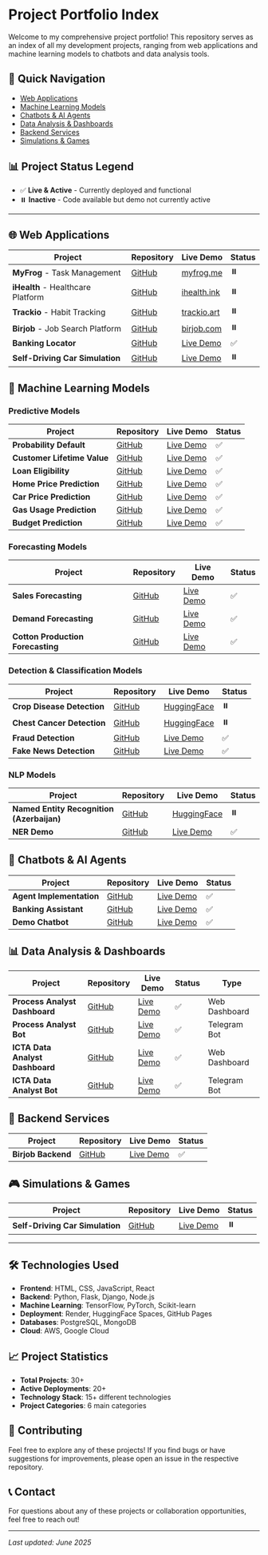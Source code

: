 # Project Portfolio Index

Welcome to my comprehensive project portfolio! This repository serves as an index of all my development projects, ranging from web applications and machine learning models to chatbots and data analysis tools.

## 🚀 Quick Navigation

- [Web Applications](#-web-applications)
- [Machine Learning Models](#-machine-learning-models)
- [Chatbots & AI Agents](#-chatbots--ai-agents)
- [Data Analysis & Dashboards](#-data-analysis--dashboards)
- [Backend Services](#-backend-services)
- [Simulations & Games](#-simulations--games)

## 📊 Project Status Legend

- ✅ **Live & Active** - Currently deployed and functional
- ⏸️ **Inactive** - Code available but demo not currently active

---

## 🌐 Web Applications

| Project | Repository | Live Demo | Status |
|---------|------------|-----------|--------|
| **MyFrog** - Task Management | [GitHub](https://github.com/Ismat-Samadov/myfrog) | [myfrog.me](https://www.myfrog.me/) | ⏸️ |
| **iHealth** - Healthcare Platform | [GitHub](https://github.com/Ismat-Samadov/intelligent_healthcare) | [ihealth.ink](https://www.ihealth.ink/) | ⏸️ |
| **Trackio** - Habit Tracking | [GitHub](https://github.com/Ismat-Samadov/trackio) | [trackio.art](https://www.trackio.art/) | ⏸️ |
| **Birjob** - Job Search Platform | [GitHub](https://github.com/Ismat-Samadov/birjob) | [birjob.com](https://www.birjob.com/) | ⏸️ |
| **Banking Locator** | [GitHub](https://github.com/Ismat-Samadov/banking_locator) | [Live Demo](https://banking-locator.onrender.com) | ✅ |
| **Self-Driving Car Simulation** | [GitHub](https://github.com/Ismat-Samadov/self_driving_car) | [Live Demo](https://ismat-samadov.github.io/self_driving_car/) | ⏸️ |

## 🤖 Machine Learning Models

### Predictive Models
| Project | Repository | Live Demo | Status |
|---------|------------|-----------|--------|
| **Probability Default** | [GitHub](https://github.com/Ismat-Samadov/probability_default) | [Live Demo](https://probability-default.onrender.com/) | ✅ |
| **Customer Lifetime Value** | [GitHub](https://github.com/Ismat-Samadov/clv_model) | [Live Demo](https://clv-model.onrender.com/) | ✅ |
| **Loan Eligibility** | [GitHub](https://github.com/Ismat-Samadov/Loan_Eligiblity) | [Live Demo](https://loan-eligiblity.onrender.com/) | ✅ |
| **Home Price Prediction** | [GitHub](https://github.com/Ismat-Samadov/Home_Price_Prediciton) | [Live Demo](https://home-price-prediciton.onrender.com/) | ✅ |
| **Car Price Prediction** | [GitHub](https://github.com/Ismat-Samadov/Car_Price_Prediction) | [Live Demo](https://car-price-prediction-mgy4.onrender.com/) | ✅ |
| **Gas Usage Prediction** | [GitHub](https://github.com/Ismat-Samadov/gas_usage_prediction) | [Live Demo](https://gas-usage-prediction.onrender.com) | ✅ |
| **Budget Prediction** | [GitHub](https://github.com/Ismat-Samadov/Budget_Prediction) | [Live Demo](https://budget-prediction.onrender.com) | ✅ |

### Forecasting Models
| Project | Repository | Live Demo | Status |
|---------|------------|-----------|--------|
| **Sales Forecasting** | [GitHub](https://github.com/Ismat-Samadov/Sales_Forecasting) | [Live Demo](https://sales-forecasting-wiun.onrender.com/) | ✅ |
| **Demand Forecasting** | [GitHub](https://github.com/Ismat-Samadov/demand_forecasting) | [Live Demo](https://demand-forecasting-gw2b.onrender.com/) | ✅ |
| **Cotton Production Forecasting** | [GitHub](https://github.com/Ismat-Samadov/Cotton_Production_Forecasting) | [Live Demo](https://cotton-production-forecasting.onrender.com) | ✅ |

### Detection & Classification Models
| Project | Repository | Live Demo | Status |
|---------|------------|-----------|--------|
| **Crop Disease Detection** | [GitHub](https://github.com/Ismat-Samadov/crop_desease_detection) | [HuggingFace](https://huggingface.co/spaces/IsmatS/tree-disease-detector-demo) | ⏸️ |
| **Chest Cancer Detection** | [GitHub](https://github.com/Ismat-Samadov/chest_cancer_detection) | [HuggingFace](https://huggingface.co/spaces/IsmatS/chest_cancer_detection) | ⏸️ |
| **Fraud Detection** | [GitHub](https://github.com/Ismat-Samadov/fraud_detection) | [Live Demo](https://fraud-detection-gyhe.onrender.com/) | ✅ |
| **Fake News Detection** | [GitHub](https://github.com/Ismat-Samadov/Fake_News_Detection) | [Live Demo](https://fake-news-detection-9rw1.onrender.com/) | ✅ |

### NLP Models
| Project | Repository | Live Demo | Status |
|---------|------------|-----------|--------|
| **Named Entity Recognition (Azerbaijan)** | [GitHub](https://github.com/Ismat-Samadov/Named_Entity_Recognition) | [HuggingFace](https://huggingface.co/spaces/IsmatS/azerbaijani-ner-demo) | ⏸️ |
| **NER Demo** | [GitHub](https://github.com/Ismat-Samadov/NER) | [Live Demo](https://ner-1rgq.onrender.com/) | ✅ |

## 🤖 Chatbots & AI Agents

| Project | Repository | Live Demo | Status |
|---------|------------|-----------|--------|
| **Agent Implementation** | [GitHub](https://github.com/Ismat-Samadov/agent_implementation) | [Live Demo](https://agent-implementation.onrender.com) | ✅ |
| **Banking Assistant** | [GitHub](https://github.com/Ismat-Samadov/banking_assistant) | [Live Demo](https://banking-assistant-92h8.onrender.com/) | ✅ |
| **Demo Chatbot** | [GitHub](https://github.com/Ismat-Samadov/chatbot_app) | [Live Demo](https://chatbot-app-d9i6.onrender.com/) | ✅ |

## 📊 Data Analysis & Dashboards

| Project | Repository | Live Demo | Status | Type |
|---------|------------|-----------|--------|------|
| **Process Analyst Dashboard** | [GitHub](https://github.com/Ismat-Samadov/ProcessAnalyst) | [Live Demo](https://processanalyst.onrender.com/) | ✅ | Web Dashboard |
| **Process Analyst Bot** | [GitHub](https://github.com/Ismat-Samadov/ProcessAnalyst) | [Live Demo](https://pa-bot-0ghq.onrender.com) | ✅ | Telegram Bot |
| **ICTA Data Analyst Dashboard** | [GitHub](https://github.com/Ismat-Samadov/ICTA_DataAnalyst) | [Live Demo](https://icta-dataanalyst-1.onrender.com) | ✅ | Web Dashboard |
| **ICTA Data Analyst Bot** | [GitHub](https://github.com/Ismat-Samadov/ICTA_DataAnalyst) | [Live Demo](https://icta-dataanalyst.onrender.com) | ✅ | Telegram Bot |

## 🔧 Backend Services

| Project | Repository | Live Demo | Status |
|---------|------------|-----------|--------|
| **Birjob Backend** | [GitHub](https://github.com/Ismat-Samadov/birjobBackend) | [Live Demo](https://birjobbackend-ir3e.onrender.com/) | ✅ |

## 🎮 Simulations & Games

| Project | Repository | Live Demo | Status |
|---------|------------|-----------|--------|
| **Self-Driving Car Simulation** | [GitHub](https://github.com/Ismat-Samadov/self_driving_car) | [Live Demo](https://ismat-samadov.github.io/self_driving_car/) | ⏸️ |

---

## 🛠️ Technologies Used

- **Frontend**: HTML, CSS, JavaScript, React
- **Backend**: Python, Flask, Django, Node.js
- **Machine Learning**: TensorFlow, PyTorch, Scikit-learn
- **Deployment**: Render, HuggingFace Spaces, GitHub Pages
- **Databases**: PostgreSQL, MongoDB
- **Cloud**: AWS, Google Cloud

## 📈 Project Statistics

- **Total Projects**: 30+
- **Active Deployments**: 20+
- **Technology Stack**: 15+ different technologies
- **Project Categories**: 6 main categories

## 🤝 Contributing

Feel free to explore any of these projects! If you find bugs or have suggestions for improvements, please open an issue in the respective repository.

## 📞 Contact

For questions about any of these projects or collaboration opportunities, feel free to reach out!

---

*Last updated: June 2025*
